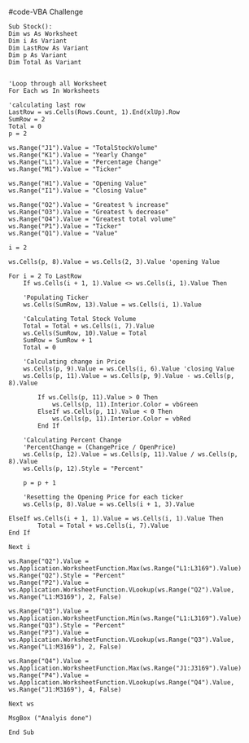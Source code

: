 #code-VBA Challenge

    Sub Stock():
    Dim ws As Worksheet
    Dim i As Variant
    Dim LastRow As Variant
    Dim p As Variant
    Dim Total As Variant


    'Loop through all Worksheet
    For Each ws In Worksheets

    'calculating last row
    LastRow = ws.Cells(Rows.Count, 1).End(xlUp).Row
    SumRow = 2
    Total = 0
    p = 2

    ws.Range("J1").Value = "TotalStockVolume"
    ws.Range("K1").Value = "Yearly Change"
    ws.Range("L1").Value = "Percentage Change"
    ws.Range("M1").Value = "Ticker"

    ws.Range("H1").Value = "Opening Value"
    ws.Range("I1").Value = "Closing Value"

    ws.Range("O2").Value = "Greatest % increase"
    ws.Range("O3").Value = "Greatest % decrease"
    ws.Range("O4").Value = "Greatest total volume"
    ws.Range("P1").Value = "Ticker"
    ws.Range("Q1").Value = "Value"

    i = 2

    ws.Cells(p, 8).Value = ws.Cells(2, 3).Value 'opening Value

    For i = 2 To LastRow
        If ws.Cells(i + 1, 1).Value <> ws.Cells(i, 1).Value Then
    
        'Populating Ticker
        ws.Cells(SumRow, 13).Value = ws.Cells(i, 1).Value
        
        'Calculating Total Stock Volume
        Total = Total + ws.Cells(i, 7).Value
        ws.Cells(SumRow, 10).Value = Total
        SumRow = SumRow + 1
        Total = 0
        
        'Calculating change in Price
        ws.Cells(p, 9).Value = ws.Cells(i, 6).Value 'closing Value
        ws.Cells(p, 11).Value = ws.Cells(p, 9).Value - ws.Cells(p, 8).Value
                
            If ws.Cells(p, 11).Value > 0 Then
                ws.Cells(p, 11).Interior.Color = vbGreen
            ElseIf ws.Cells(p, 11).Value < 0 Then
                ws.Cells(p, 11).Interior.Color = vbRed
            End If
        
        'Calculating Percent Change
        'PercentChange = (ChangePrice / OpenPrice)
        ws.Cells(p, 12).Value = ws.Cells(p, 11).Value / ws.Cells(p, 8).Value
        ws.Cells(p, 12).Style = "Percent"
        
        p = p + 1
        
        'Resetting the Opening Price for each ticker
        ws.Cells(p, 8).Value = ws.Cells(i + 1, 3).Value
        
    ElseIf ws.Cells(i + 1, 1).Value = ws.Cells(i, 1).Value Then
            Total = Total + ws.Cells(i, 7).Value
    End If

    Next i

    ws.Range("Q2").Value = ws.Application.WorksheetFunction.Max(ws.Range("L1:L3169").Value)
    ws.Range("Q2").Style = "Percent"
    ws.Range("P2").Value = ws.Application.WorksheetFunction.VLookup(ws.Range("Q2").Value, ws.Range("L1:M3169"), 2, False)

    ws.Range("Q3").Value = ws.Application.WorksheetFunction.Min(ws.Range("L1:L3169").Value)
    ws.Range("Q3").Style = "Percent"
    ws.Range("P3").Value = ws.Application.WorksheetFunction.VLookup(ws.Range("Q3").Value, ws.Range("L1:M3169"), 2, False)

    ws.Range("Q4").Value = ws.Application.WorksheetFunction.Max(ws.Range("J1:J3169").Value)
    ws.Range("P4").Value = ws.Application.WorksheetFunction.VLookup(ws.Range("Q4").Value, ws.Range("J1:M3169"), 4, False)

    Next ws

    MsgBox ("Analyis done")

    End Sub


